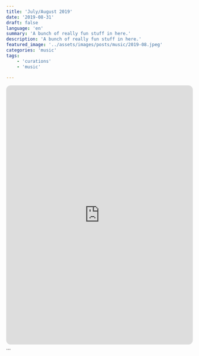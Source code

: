 ```yaml
---
title: 'July/August 2019'
date: '2019-08-31'
draft: false
language: 'en'
summary: 'A bunch of really fun stuff in here.'
description: 'A bunch of really fun stuff in here.'
featured_image: '../assets/images/posts/music/2019-08.jpeg'
categories: 'music'
tags:
    - 'curations'
    - 'music'

---
```

<!-- @format -->
<iframe
    style="border-radius:12px"
    src="https://open.spotify.com/embed/playlist/7cgVQo1GGhh7z0riaCuf4M"
    width="100%"
    height="700"
    frameBorder="0"
    allowfullscreen=""
    allow="
        autoplay;
        clipboard-write;
        encrypted-media;
        fullscreen;
        picture-in-picture
        "
    loading="lazy"
    ></iframe>
...
